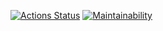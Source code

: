 [![Actions Status](https://github.com/Alex-Stas/python-project-49/actions/workflows/hexlet-check.yml/badge.svg)](https://github.com/Alex-Stas/python-project-49/actions)
[![Maintainability](https://api.codeclimate.com/v1/badges/ce1ff8ee990a77a19b2d/maintainability)](https://codeclimate.com/github/Alex-Stas/python-project-49/maintainability)
